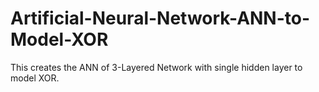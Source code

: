 # Artificial-Neural-Network-ANN-to-Model-XOR
This creates the ANN of 3-Layered Network with single hidden layer to model XOR.
